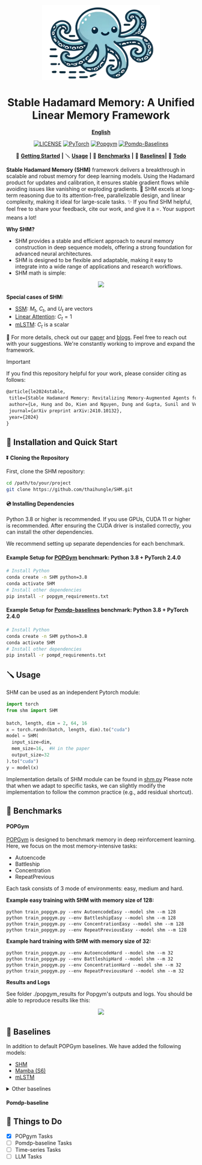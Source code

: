<div align="center">
  <img src="assets/shm_logo.png" height=200>
  <h1><b> Stable Hadamard Memory: A Unified Linear Memory Framework </b></h1>
</div>

<div align="center">

[**English**](./README.md) 

</div>

<div align="center">

[![LICENSE](https://img.shields.io/badge/License-Apache-green)](https://github.com/thaihungle/SHM/blob/main/LICENSE)
[![PyTorch](https://img.shields.io/badge/PyTorch-2.4-orange)](https://pytorch.org/)
[![Popgym](https://img.shields.io/badge/Power_by-Popgym-blue)](https://github.com/proroklab/popgym)
[![Pomdp-Baselines](https://img.shields.io/badge/Power_by-Pomdp_Baselines-pink)](https://github.com/twni2016/pomdp-baselines)


</div>

<div align="center">

🚀 [**Getting Started**](#install) **|**
🪛 [**Usage**](#usage) **|**
🎯 [**Benchmarks**](#bench) **|**
🧠 [**Baselines**](#baselines)**|**
🤝 [**Todo**](#todo)
</div>

**Stable Hadamard Memory (SHM)** framework delivers a breakthrough in scalable and robust memory for deep learning models. Using the Hadamard product for updates and calibration, it ensures stable gradient flows while avoiding issues like vanishing or exploding gradients. 
🎉 SHM excels at long-term reasoning due to its attention-free, parallelizable design, and linear complexity, making it ideal for large-scale tasks.
✨ If you find SHM helpful, feel free to share your feedback, cite our work, and give it a ⭐. Your support means a lot! 

**Why SHM?**
- SHM provides a stable and efficient approach to neural memory construction in deep sequence models, offering a strong foundation for advanced neural architectures.
- SHM is designed to be flexible and adaptable, making it easy to integrate into a wide range of applications and research workflows.
- SHM math is simple:
<div align="center">
  <img src="https://github.com/user-attachments/assets/328189d0-e26f-40b0-9e48-980b0bb80f5e" height=100>
</div>

**Special cases of SHM:**
- [SSM](https://github.com/state-spaces/mamba): $M_t$, $C_t$, and $U_t$ are vectors
- [Linear Attention](https://github.com/lucidrains/linear-attention-transformer): $C_t=1$
- [mLSTM](https://github.com/NX-AI/xlstm): $C_t$ is a scalar


📜 For more details, check out our [paper](https://arxiv.org/abs/2410.10132) and [blogs](https://open.substack.com/pub/hungleai/p/stable-hadamard-memory-the-unified?r=3an4d1&utm_campaign=post&utm_medium=web&showWelcomeOnShare=true).
Feel free to reach out with your suggestions. We're constantly working to improve and expand the framework.

> [!IMPORTANT]
> If you find this repository helpful for your work, please consider citing as follows:
>
> ```LaTeX
> @article{le2024stable,
>  title={Stable Hadamard Memory: Revitalizing Memory-Augmented Agents for Reinforcement Learning},
>  author={Le, Hung and Do, Kien and Nguyen, Dung and Gupta, Sunil and Venkatesh, Svetha},
>  journal={arXiv preprint arXiv:2410.10132},
>  year={2024}
> }
> ```
>

## <a name="install"></a> 🚀 Installation and Quick Start

#### ⏬ Cloning the Repository

First, clone the SHM repository:

```bash
cd /path/to/your/project
git clone https://github.com/thaihungle/SHM.git
```

#### 💿 Installing Dependencies

Python 3.8 or higher is recommended. If you use GPUs, CUDA 11 or higher is recommended. 
After ensuring the CUDA driver is installed correctly, you can install the other dependencies. 

We recommend setting up separate dependencies for each benchmark.

#### Example Setup for [POPGym](https://github.com/proroklab/popgym) benchmark: Python 3.8 + PyTorch 2.4.0

```bash
# Install Python
conda create -n SHM python=3.8
conda activate SHM
# Install other dependencies
pip install -r popgym_requirements.txt
```

#### Example Setup for [Pomdp-baselines](https://github.com/twni2016/pomdp-baselines) benchmark: Python 3.8 + PyTorch 2.4.0

```bash
# Install Python
conda create -n SHM python=3.8
conda activate SHM
# Install other dependencies
pip install -r pompd_requirements.txt
```
## <a name="usage"></a> 🪛 Usage
SHM can be used as an independent Pytorch module:
``` python
import torch
from shm import SHM

batch, length, dim = 2, 64, 16
x = torch.randn(batch, length, dim).to("cuda")
model = SHM(
  input_size=dim, 
  mem_size=16,  #H in the paper
  output_size=32
).to("cuda")
y = model(x)
```

Implementation details of SHM module can be found in [shm.py](https://github.com/thaihungle/SHM/blob/main/shm.py)
Please note that when we adapt to specific tasks, we can slightly modify the implementation to follow the common practice (e.g., add residual shortcut).

## <a name="bench"></a> 🎯 Benchmarks

#### POPGym
[POPGym](https://github.com/proroklab/popgym) is designed to benchmark memory in deep reinforcement learning. 
Here, we focus on the most memory-intensive tasks:
- Autoencode
- Battleship
- Concentration
- RepeatPrevious
  
Each task consists of 3 mode of environments: easy, medium and hard. 

**Example easy training with SHM with memory size of 128:** 
```
python train_popgym.py --env AutoencodeEasy --model shm --m 128
python train_popgym.py --env BattleshipEasy --model shm --m 128
python train_popgym.py --env ConcentrationEasy --model shm --m 128
python train_popgym.py --env RepeatPreviousEasy --model shm --m 128
```
**Example hard training with SHM with memory size of 32:** 
```
python train_popgym.py --env AutoencodeHard --model shm --m 32
python train_popgym.py --env BattleshipHard --model shm --m 32
python train_popgym.py --env ConcentrationHard --model shm --m 32
python train_popgym.py --env RepeatPreviousHard --model shm --m 32
```

**Results and Logs**

See folder ./popgym_results for Popgym's outputs and logs. You should be able to reproduce results like this:
<div align="center">
  <img src="https://github.com/user-attachments/assets/32d0b42c-4754-4776-be01-8965740962ad" height=300>
</div>


## <a name="baselines"></a> 🧠 Baselines
In addition to default POPGym baselines. We have added the following models:
- [SHM](https://github.com/thaihungle/SHM/blob/main/popgym/baselines/ray_models/ray_shm.py)
- [Mamba (S6)](https://github.com/thaihungle/SHM/blob/main/popgym/baselines/ray_models/ray_mamba.py)
- [mLSTM](https://github.com/thaihungle/SHM/blob/main/popgym/baselines/ray_models/ray_mLSTM.py)  

<details><summary>Other baselines</summary>
  
- [MLP](https://github.com/thaihungle/SHM/blob/main/popgym/baselines/ray_models/ray_mlp.py)
- [MLP (frame stacked)](https://github.com/thaihungle/SHM/blob/main/popgym/baselines/ray_models/ray_framestack.py)
- [RNN](https://github.com/thaihungle/SHM/blob/main/popgym/baselines/ray_models/ray_elman.py)
- [GRU](https://github.com/thaihungle/SHM/blob/main/popgym/baselines/ray_models/ray_gru.py)
- [LSTM](https://github.com/thaihungle/SHM/blob/main/popgym/baselines/ray_models/ray_lstm.py)
- [CNN](https://github.com/thaihungle/SHM/blob/main/popgym/baselines/ray_models/ray_frameconv.py)
- [iRNN](https://github.com/thaihungle/SHM/blob/main/popgym/baselines/ray_models/ray_indrnn.py)
- [LMU](https://github.com/thaihungle/SHM/blob/main/popgym/baselines/ray_models/ray_lmu.py)
- [DNC](https://github.com/thaihungle/SHM/blob/main/popgym/baselines/ray_models/ray_doffnc.py)
- [FWP](https://github.com/thaihungle/SHM/blob/main/popgym/baselines/ray_models/ray_fwp.py)
- [Linear Attention](https://github.com/thaihungle/SHM/blob/main/popgym/baselines/ray_models/ray_linear_attention.py)
- [S4](https://github.com/thaihungle/SHM/blob/main/popgym/baselines/ray_models/ray_s4d.py)
- [FFM](https://github.com/thaihungle/SHM/blob/main/popgym/baselines/ray_models/ray_ffm.py)

</details>


#### Pomdp-baseline



## <a name="todo"></a> 🤝 Things to Do
- [X] POPgym Tasks
- [ ] Pomdp-baseline Tasks
- [ ] Time-series Tasks
- [ ] LLM Tasks
